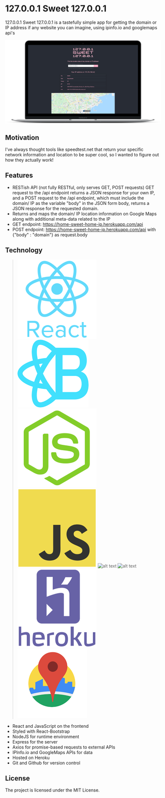 # 127.0.0.1 Sweet 127.0.0.1

127.0.0.1 Sweet 127.0.0.1 is a tastefully simple app for getting the domain or IP address if any website you can imagine, using ipinfo.io and googlemaps api's

![alt text](/client/src/assets/home-sweet-home-desktop.png)

## Motivation

I've always thought tools like speedtest.net that return your specific network information and location to be super cool, so I wanted to figure out how they actually work!

## Features

- RESTish API (not fully RESTful, only serves GET, POST requests) GET request to the /api endpoint returns a JSON response for your own IP, and a POST request to the /api endpoint, which must include the domain/ IP as the variable "body" in the JSON form body, returns a JSON response for the requested domain.
- Returns and maps the domain/ IP location information on Google Maps along with additional meta-data related to the IP
- GET endpoint: https://home-sweet-home-ip.herokuapp.com/api
- POST endpoint: https://home-sweet-home-ip.herokuapp.com/api with {"body" : "domain"} as request.body

## Technology

> ![alt text](/client/src/assets/react.svg) ![alt text](/client/src/assets/react-bootstrap.png) ![alt text](/client/src/assets/node.svg) ![alt text](/client/src/assets/js.svg) ![alt text](/client/src/assets/ex.svg) ![alt text](/client/src/assets/ex.svg) ![alt text](/client/src/assets/heroku.svg) ![alt text](/client/src/assets/maps.png)

- React and JavaScript on the frontend
- Styled with React-Bootstrap
- NodeJS for runtime environment
- Express for the server
- Axios for promise-based requests to external APIs
- IPInfo.io and GoogleMaps APIs for data
- Hosted on Heroku
- Git and Github for version control

## License

The project is licensed under the MIT License.
